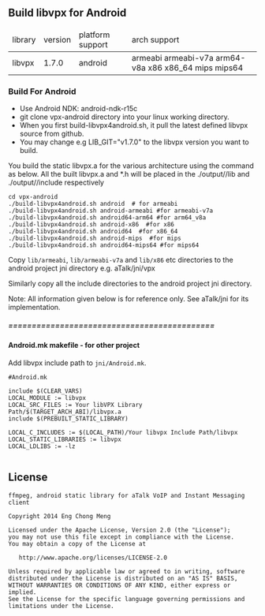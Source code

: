 ## Build libvpx for Android
####
<table>
<thead>
<tr><td>library</td><td>version</td><td>platform support</td><td>arch support</td></tr>
</thead>
<tr><td>libvpx</td><td>1.7.0</td><td>android</td><td>armeabi armeabi-v7a arm64-v8a x86 x86_64 mips mips64</td></tr>
</table>

### Build For Android
- Use Android NDK: android-ndk-r15c
- git clone vpx-android directory into your linux working directory.
- When you first build-libvpx4android.sh, it pull the latest defined libvpx source from github.
- You may change e.g LIB_GIT="v1.7.0" to the libvpx version you want to build.
  
You build the static libvpx.a for the various architecture using the command as below.
All the built libvpx.a and *.h will be placed in the ./output/<ABI>/lib and ./output/<ABI>/include respectively

```
cd vpx-android
./build-libvpx4android.sh android  # for armeabi
./build-libvpx4android.sh android-armeabi #for armeabi-v7a
./build-libvpx4android.sh android64-arm64 #for arm64_v8a
./build-libvpx4android.sh android-x86  #for x86
./build-libvpx4android.sh android64  #for x86_64
./build-libvpx4android.sh android-mips  #for mips
./build-libvpx4android.sh android64-mips64 #for mips64
```

Copy `lib/armeabi`, `lib/armeabi-v7a` and `lib/x86` etc directories to the android project
jni directory e.g. aTalk/jni/vpx

Similarly copy all the include directories to the android project jni directory.

Note: All information given below is for reference only. See aTalk/jni for its implementation.

##### ============================================
#### Android.mk makefile - for other project
Add libvpx include path to `jni/Android.mk`. 

```
#Android.mk

include $(CLEAR_VARS)
LOCAL_MODULE := libvpx
LOCAL_SRC_FILES := Your libVPX Library Path/$(TARGET_ARCH_ABI)/libvpx.a
include $(PREBUILT_STATIC_LIBRARY)

LOCAL_C_INCLUDES := $(LOCAL_PATH)/Your libvpx Include Path/libvpx
LOCAL_STATIC_LIBRARIES := libvpx
LOCAL_LDLIBS := -lz
	
```


License
-------

    ffmpeg, android static library for aTalk VoIP and Instant Messaging client
    
    Copyright 2014 Eng Chong Meng
        
    Licensed under the Apache License, Version 2.0 (the "License");
    you may not use this file except in compliance with the License.
    You may obtain a copy of the License at
    
       http://www.apache.org/licenses/LICENSE-2.0
    
    Unless required by applicable law or agreed to in writing, software
    distributed under the License is distributed on an "AS IS" BASIS,
    WITHOUT WARRANTIES OR CONDITIONS OF ANY KIND, either express or implied.
    See the License for the specific language governing permissions and
    limitations under the License.




